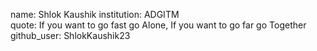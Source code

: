 name: Shlok Kaushik
institution: ADGITM   
quote: If you want to go fast go Alone, If you want to go far go Together
github_user: ShlokKaushik23
